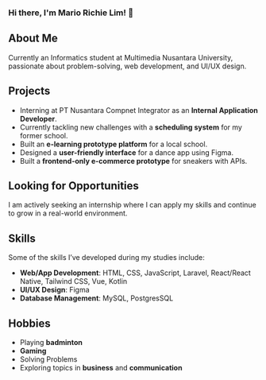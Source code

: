 ### Hi there, I'm Mario Richie Lim! 👋

## About Me
Currently an Informatics student at Multimedia Nusantara University, passionate about problem-solving, web development, and UI/UX design. 

## Projects
- Interning at PT Nusantara Compnet Integrator as an **Internal Application Developer**.
- Currently tackling new challenges with a **scheduling system** for my former school.
- Built an **e-learning prototype platform** for a local school.
- Designed a **user-friendly interface** for a dance app using Figma.
- Built a **frontend-only e-commerce prototype** for sneakers with APIs.

## Looking for Opportunities
I am actively seeking an internship where I can apply my skills and continue to grow in a real-world environment. 

## Skills
Some of the skills I’ve developed during my studies include:
- **Web/App Development**: HTML, CSS, JavaScript, Laravel, React/React Native, Tailwind CSS, Vue, Kotlin
- **UI/UX Design**: Figma
- **Database Management**: MySQL, PostgresSQL

## Hobbies
- Playing **badminton**
- **Gaming**
- Solving Problems
- Exploring topics in **business** and **communication**
